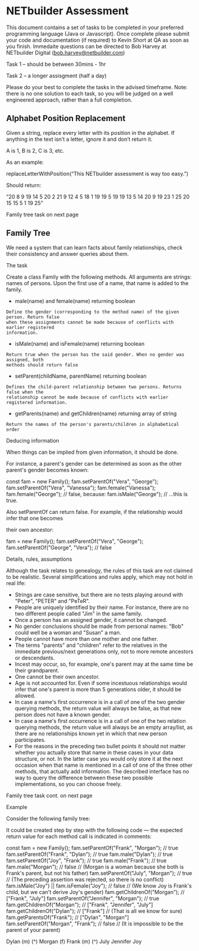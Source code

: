 # NETbuilder Assessment

This document contains a set of tasks to be completed in your preferred programming language (Java
or Javascript). Once complete please submit your code and documentation (if required) to Kevin
Short at QA as soon as you finish. Immedaite questions can be directed to Bob Harvey at NETbuilder
Digital (bob.harvey@netbuilder.com)

Task 1 – should be between 30mins - 1hr

Task 2 – a longer assisgment (half a day)

Please do your best to complete the tasks in the advised timeframe. Note: there is no one solution to
each task, so you will be judged on a well engineered approach, rather than a full completion.


## Alphabet Position Replacement

Given a string, replace every letter with its position in the alphabet. If anything in the text isn’t a letter,
ignore it and don’t return it.

A is 1, B is 2, C is 3, etc.

As an example:

replaceLetterWithPosition(“This NETbuilder assessment is way too easy.”)

Should return:

“20 8 9 19 14 5 20 2 21 9 12 4 5 18 1 19 19 5 19 19 13 5 14 20 9 19 23 1 25
20 15 15 5 1 19 25”

Family tree task on next page


## Family Tree

We need a system that can learn facts about family relationships, check their consistency and answer
queries about them.

The task

Create a class Family with the following methods. All arguments are strings: names of persons.
Upon the first use of a name, that name is added to the family.

- male(name) and female(name) returning boolean

```
Define the gender (corresponding to the method name) of the given person. Return false
when these assignments cannot be made because of conflicts with earlier registered
information.
```
- isMale(name) and isFemale(name) returning boolean

```
Return true when the person has the said gender. When no gender was assigned, both
methods should return false
```
- setParent(childName, parentName) returning boolean

```
Defines the child-parent relationship between two persons. Returns false when the
relationship cannot be made because of conflicts with earlier registered information.
```
- getParents(name) and getChildren(name) returning array of string

```
Return the names of the person's parents/children in alphabetical order
```
Deducing information

When things can be implied from given information, it should be done.

For instance, a parent's gender can be determined as soon as the other parent's gender becomes
known:

const fam = new Family();
fam.setParentOf("Vera", "George");
fam.setParentOf("Vera", "Vanessa");
fam.female("Vanessa");
fam.female("George"); // false, because:
fam.isMale("George"); // ...this is true.

Also setParentOf can return false. For example, if the relationship would infer that one becomes

their own ancestor:

fam = new Family();
fam.setParentOf("Vera", "George");
fam.setParentOf("George", "Vera"); // false


Details, rules, assumptions

Although the task relates to genealogy, the rules of this task are not claimed to be realistic. Several
simplifications and rules apply, which may not hold in real life:

- Strings are case sensitive, but there are no tests playing around with "Peter", "PETER" and
    "PeTeR".
- People are uniquely identified by their name. For instance, there are no two different people
    called "Jim" in the same family.
- Once a person has an assigned gender, it cannot be changed.
- No gender conclusions should be made from personal names: "Bob" could well be a woman
    and "Susan" a man.
- People cannot have more than one mother and one father.
- The terms "parents" and "children" refer to the relatives in the immediate previous/next
    generations only, not to more remote ancestors or descendants.
- Incest may occur, so, for example, one's parent may at the same time be their grandparent.
- One cannot be their own ancestor.
- Age is not accounted for. Even if some incestuous relationships would infer that one's parent
    is more than 5 generations older, it should be allowed.
- In case a name's first occurrence is in a call of one of the two gender querying methods, the
    return value will always be false, as that new person does not have a known gender.
- In case a name's first occurrence is in a call of one of the two relation querying methods, the
    return value will always be an empty array/list, as there are no relationships known yet in
    which that new person participates.
- For the reasons in the preceding two bullet points it should not matter whether you actually
    store that name in these cases in your data structure, or not. In the latter case you would only
    store it at the next occasion when that name is mentioned in a call of one of the three other
    methods, that actually add information. The described interface has no way to query the
    difference between these two possible implementations, so you can choose freely.

Family tree task cont. on next page


Example

Consider the following family tree:

It could be created step by step with the following code — the expected return value for each method
call is indicated in comments:

const fam = new Family();
fam.setParentOf("Frank", "Morgan"); // true
fam.setParentOf("Frank", "Dylan"); // true
fam.male("Dylan"); // true
fam.setParentOf("Joy", "Frank"); // true
fam.male("Frank"); // true
fam.male("Morgan"); // false
// (Morgan is a woman because she both is Frank's parent, but not his
father)
fam.setParentOf("July", "Morgan"); // true
// (The preceding assertion was rejected, so there is no conflict)
fam.isMale("Joy") || fam.isFemale("Joy"); // false
// (We know Joy is Frank's child, but we can't derive Joy's gender)
fam.getChildrenOf("Morgan"); // ["Frank", "July"]
fam.setParentOf("Jennifer", "Morgan"); // true
fam.getChildrenOf("Morgan"); // ["Frank", "Jennifer", "July"]
fam.getChildrenOf("Dylan"); // ["Frank"]
// (That is all we know for sure)
fam.getParentsOf("Frank"); // ["Dylan", "Morgan"]
fam.setParentOf("Morgan", "Frank"); // false
// (It is impossible to be the parent of your parent)

Dylan (m) (^) Morgan (f)
Frank (m) (^) July Jennifer
Joy


